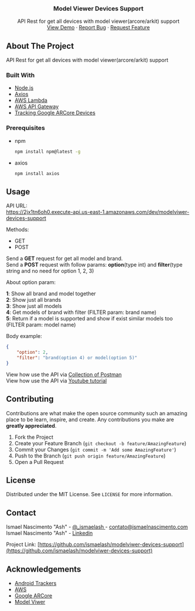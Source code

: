 

<!-- PROJECT LOGO -->
<br />

  <h3 align="center">Model Viewer Devices Support</h3>

  <p align="center">
    API Rest for get all devices with model viewer(arcore/arkit) support
    <br />
    <a href="https://www.youtube.com/c/IsmaelNascimentoAsh/videos">View Demo</a>
    ·
    <a href="https://github.com/ismaelash/modelviwer-devices-support/issues">Report Bug</a>
    ·
    <a href="https://github.com/ismaelash/modelviwer-devices-support/issues">Request Feature</a>
  </p>
</p>

<!-- ABOUT THE PROJECT -->
## About The Project

API Rest for get all devices with model viewer(arcore/arkit) support

### Built With

* [Node,js](https://nodejs.org/en/)
* [Axios](https://github.com/axios/axios)
* [AWS Lambda](https://aws.amazon.com/lambda/)
* [AWS API Gateway](https://aws.amazon.com/api-gateway/)
* [Tracking Google ARCore Devices](https://github.com/ismaelash/arcore-devices)

### Prerequisites


* npm
  ```sh
  npm install npm@latest -g
  ```
* axios
  ```sh
  npm install axios
  ```

<!-- USAGE EXAMPLES -->
## Usage

API URL: <br> https://2jx1tn6oh0.execute-api.us-east-1.amazonaws.com/dev/modelviwer-devices-support

Methods:
* GET
* POST

Send a **GET** request for get all model and brand. <br />
Send a **POST** request with follow params: **option**(type int) and **filter**(type string and no need for option 1, 2, 3)

About option param:

**1**: Show all brand and model together <br />
**2**: Show just all brands <br />
**3**: Show just all models <br />
**4**: Get models of brand with filter (FILTER param: brand name) <br />
**5**: Return if a model is supported and show if exist similar models too (FILTER param: model name)

Body example:
```json
{
    "option": 2,
    "filter": "brand(option 4) or model(option 5)"
}
```

View how use the API via [Collection of Postman](https://github.com/ismaelash/modelviwer-devices-support/blob/main/Model%20Viewer%20Devices%20Support.postman_collection.json)
 <br />
View how use the API via [Youtube tutorial](https://www.youtube.com/c/IsmaelNascimentoAsh/videos)

<!-- CONTRIBUTING -->
## Contributing

Contributions are what make the open source community such an amazing place to be learn, inspire, and create. Any contributions you make are **greatly appreciated**.

1. Fork the Project
2. Create your Feature Branch (`git checkout -b feature/AmazingFeature`)
3. Commit your Changes (`git commit -m 'Add some AmazingFeature'`)
4. Push to the Branch (`git push origin feature/AmazingFeature`)
5. Open a Pull Request



<!-- LICENSE -->
## License

Distributed under the MIT License. See `LICENSE` for more information.



<!-- CONTACT -->
## Contact

Ismael Nascimento "Ash" - [@_ismaelash ](https://twitter.com/_ismaelash) - contato@ismaelnascimento.com
 <br />
Ismael Nascimento "Ash" - [Linkedin ](https://www.linkedin.com/in/ismaelash)

Project Link: [https://github.com/ismaelash/modelviwer-devices-support](https://github.com/ismaelash/modelviwer-devices-support)



<!-- ACKNOWLEDGEMENTS -->
## Acknowledgements
* [Android Trackers ](https://github.com/androidtrackers)
* [AWS ](https://aws.amazon.com/)
* [Google ARCore ](https://developers.google.com/ar)
* [Model Viwer ](https://modelviewer.dev/)
